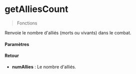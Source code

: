 # getAlliesCount
> Fonctions

Renvoie le nombre d'alliés (morts ou vivants) dans le combat.

#### Paramètres



#### Retour

- **numAllies** : Le nombre d'alliés.


